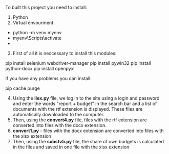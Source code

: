 To built this project you need to install:
1. Python
2. Virtual envourment:
- python -m venv myenv
- myenv\Scripts\activate
- 
3. First of all it is neccessary to install this modules:

pip install selenium webdriver-manager
pip install pywin32
pip install python-docx
pip install openpyxl

If you have any problems you can install:

pip cache purge

4. Using the **ilex.py** file, we log in to the site using a login and password and enter the words "report + budget" in the search bar and a list of documents with the rtf extension is displayed.
These files are automatically downloaded to the computer.
5. Then, using the **convert4.py** file, files with the rtf extension are converted into files with the docx extension.
6.  **convert1.py** - files with the docx extension are converted into files with the xlsx extension
7. Then, using the **sobstv5.py** file, the share of own budgets is calculated in the files and saved in one file with the xlsx extension


